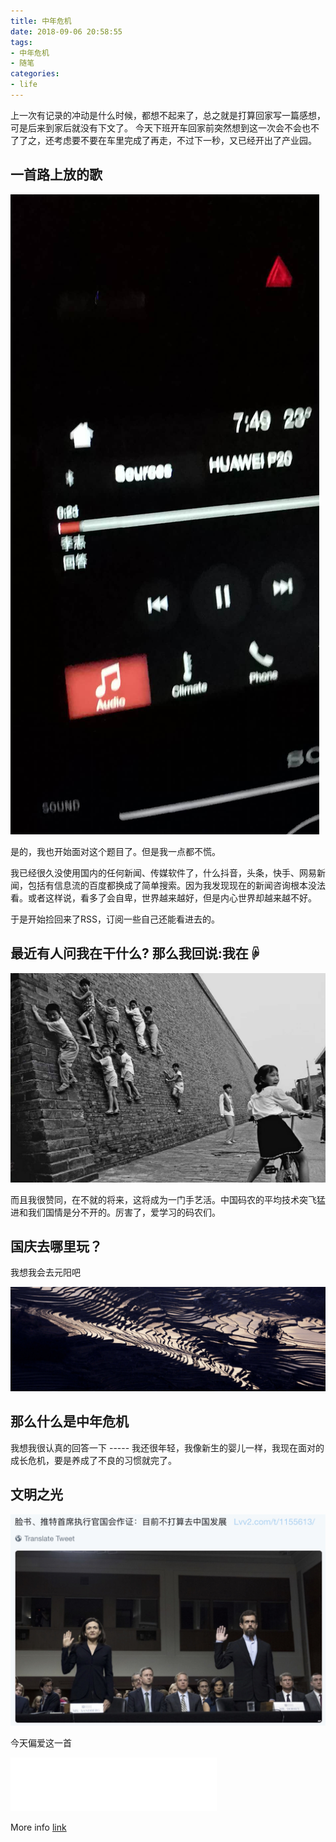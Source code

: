 ```yaml
---
title: 中年危机
date: 2018-09-06 20:58:55
tags:
- 中年危机
- 随笔
categories: 
- life
---
```

上一次有记录的冲动是什么时候，都想不起来了，总之就是打算回家写一篇感想，可是后来到家后就没有下文了。
今天下班开车回家前突然想到这一次会不会也不了了之，还考虑要不要在车里完成了再走，不过下一秒，又已经开出了产业园。

## 一首路上放的歌
![huida](sup-notes/huida.jpeg)

是的，我也开始面对这个题目了。但是我一点都不慌。

<!-- more -->

我已经很久没使用国内的任何新闻、传媒软件了，什么抖音，头条，快手、网易新闻，包括有信息流的百度都换成了简单搜索。因为我发现现在的新闻咨询根本没法看。或者这样说，看多了会自卑，世界越来越好，但是内心世界却越来越不好。

于是开始捡回来了RSS，订阅一些自己还能看进去的。

## 最近有人问我在干什么? 那么我回说:我在☟

![cross-wall](sup-notes/cross-wall.jpeg)

而且我很赞同，在不就的将来，这将成为一门手艺活。中国码农的平均技术突飞猛进和我们国情是分不开的。厉害了，爱学习的码农们。

## 国庆去哪里玩？

我想我会去元阳吧

![yuanyang](sup-notes/yuanyang.jpeg)

## 那么什么是中年危机
我想我很认真的回答一下 -----   我还很年轻，我像新生的婴儿一样，我现在面对的成长危机，要是养成了不良的习惯就完了。

## 文明之光
![wenmingzhiguang](sup-notes/wenmingzhiguang.jpeg)


今天偏爱这一首

<iframe frameborder="no" border="0" marginwidth="0" marginheight="0" width=330 height=86 src="//music.163.com/outchain/player?type=2&id=446969694&auto=1&height=66"></iframe>


More info [link](./)






